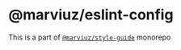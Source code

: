 # @marviuz/eslint-config

This is a part of [`@marviuz/style-guide`](https://style-guide.marviuz.me/) monorepo
